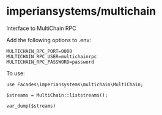 # imperiansystems/multichain
Interface to MultiChain RPC

Add the following options to .env:

````
MULTICHAIN_RPC_PORT=0000
MULTICHAIN_RPC_USER=multichainrpc
MULTICHAIN_RPC_PASSWORD=password
````

To use:

`use Facades\imperiansystems\multichain\MultiChain;`

`$streams = MultiChain::liststreams();`

`var_dump($streams)`
